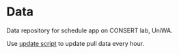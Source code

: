 # Data

Data repository for schedule app on CONSERT lab, UniWA.

Use [update script](./scripts/update_r.sh) to update pull data every hour.
